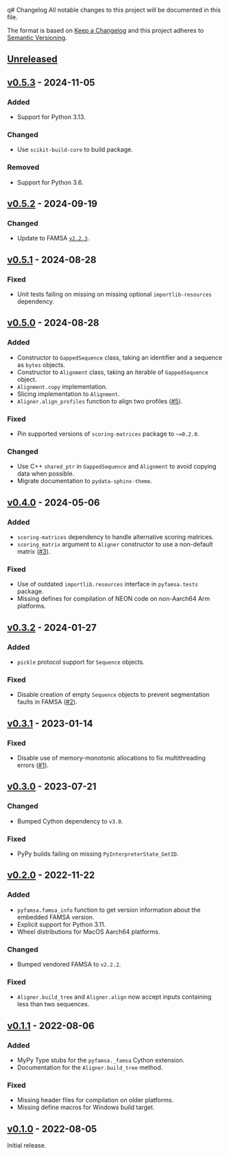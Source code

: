 q# Changelog
All notable changes to this project will be documented in this file.

The format is based on [Keep a Changelog](http://keepachangelog.com/en/1.0.0/)
and this project adheres to [Semantic Versioning](http://semver.org/spec/v2.0.0.html).


## [Unreleased]
[Unreleased]: https://github.com/althonos/pyfamsa/compare/v0.5.3...HEAD


## [v0.5.3] - 2024-11-05
[v0.5.3]: https://github.com/althonos/pyfamsa/compare/v0.5.2...v0.5.3

### Added
- Support for Python 3.13.

### Changed
- Use `scikit-build-core` to build package.

### Removed
- Support for Python 3.6.



## [v0.5.2] - 2024-09-19
[v0.5.2]: https://github.com/althonos/pyfamsa/compare/v0.5.1...v0.5.2

### Changed
- Update to FAMSA [`v2.2.3`](https://github.com/refresh-bio/FAMSA/releases/tag/v2.2.3).


## [v0.5.1] - 2024-08-28
[v0.5.1]: https://github.com/althonos/pyfamsa/compare/v0.5.0...v0.5.1

### Fixed
- Unit tests failing on missing on missing optional `importlib-resources` dependency.


## [v0.5.0] - 2024-08-28
[v0.5.0]: https://github.com/althonos/pyfamsa/compare/v0.4.0...v0.5.0

### Added
- Constructor to `GappedSequence` class, taking an identifier and a sequence as `bytes` objects.
- Constructor to `Alignment` class, taking an iterable of `GappedSequence` object.
- `Alignment.copy` implementation.
- Slicing implementation to `Alignment`.
- `Aligner.align_profiles` function to align two profiles ([#5](https://github.com/althonos/pyfamsa/issues/5)).

### Fixed
- Pin supported versions of `scoring-matrices` package to `~=0.2.0`.

### Changed
- Use C++ `shared_ptr` in `GappedSequence` and `Alignment` to avoid copying data when possible.
- Migrate documentation to `pydata-sphinx-theme`.


## [v0.4.0] - 2024-05-06
[v0.4.0]: https://github.com/althonos/pyfamsa/compare/v0.3.2...v0.4.0

### Added
- `scoring-matrices` dependency to handle alternative scoring matrices.
- `scoring_matrix` argument to `Aligner` constructor to use a non-default matrix ([#3](https://github.com/althonos/pyfamsa/issues/3)).

### Fixed
- Use of outdated `importlib.resources` interface in `pyfamsa.tests` package.
- Missing defines for compilation of NEON code on non-Aarch64 Arm platforms.


## [v0.3.2] - 2024-01-27
[v0.3.2]: https://github.com/althonos/pyfamsa/compare/v0.3.1...v0.3.2

### Added
- `pickle` protocol support for `Sequence` objects.

### Fixed
- Disable creation of empty `Sequence` objects to prevent segmentation faults in FAMSA ([#2](https://github.com/althonos/pyfamsa/issues/1)).


## [v0.3.1] - 2023-01-14
[v0.3.1]: https://github.com/althonos/pyfamsa/compare/v0.3.0...v0.3.1

### Fixed
- Disable use of memory-monotonic allocations to fix multithreading errors ([#1](https://github.com/althonos/pyfamsa/issues/1)).


## [v0.3.0] - 2023-07-21
[v0.3.0]: https://github.com/althonos/pyfamsa/compare/v0.2.0...v0.3.0

### Changed
- Bumped Cython dependency to `v3.0`.

### Fixed
- PyPy builds failing on missing `PyInterpreterState_GetID`.


## [v0.2.0] - 2022-11-22
[v0.2.0]: https://github.com/althonos/pyfamsa/compare/v0.1.1...v0.2.0

### Added
- `pyfamsa.famsa_info` function to get version information about the embedded FAMSA version.
- Explicit support for Python 3.11.
- Wheel distributions for MacOS Aarch64 platforms.

### Changed
- Bumped vendored FAMSA to `v2.2.2`.

### Fixed
- `Aligner.build_tree` and `Aligner.align` now accept inputs containing less than two sequences.



## [v0.1.1] - 2022-08-06
[v0.1.1]: https://github.com/althonos/pyfamsa/compare/v0.1.0...v0.1.1

### Added
- MyPy Type stubs for the `pyfamsa._famsa` Cython extension.
- Documentation for the `Aligner.build_tree` method.

### Fixed
- Missing header files for compilation on older platforms.
- Missing define macros for Windows build target.


## [v0.1.0] - 2022-08-05
[v0.1.0]: https://github.com/althonos/pyfamsa/compare/5dca3122...v0.1.0

Initial release.
